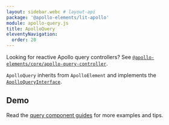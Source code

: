 ```yaml
---
layout: sidebar.webc # layout-api
package: '@apollo-elements/lit-apollo'
module: apollo-query.js
title: ApolloQuery
eleventyNavigation:
  order: 20
---
```

<!-- ----------------------------------------------------------------------------------------
     Welcome! This file includes automatically generated API documentation.
     To edit the docs that appear within, find the original source file under `packages/*`,
     corresponding to the package name and module in this YAML front-matter block.
     Thank you for your interest in Apollo Elements 😁
------------------------------------------------------------------------------------------ -->

<inline-notification type="tip" title="Looking for Controllers?">

Looking for reactive Apollo query controllers? See 
[`@apollo-elements/core/apollo-query-controller`](/api/core/controllers/query/).

</inline-notification>

`ApolloQuery` inherits from `ApolloElement` and implements the 
[`ApolloQueryInterface`](/api/core/interfaces/query/).

## Demo

<docs-playground id="lit-apollo-query" playground-name="lit-apollo-query"></docs-playground>

Read the [query component guides](../../../../guides/usage/queries/) for more 
examples and tips.

